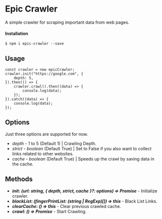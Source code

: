 # Epic Crawler

A simple crawler for scraping important data from web pages.

#### Installation

`$ npm i epic-crawler --save`

## Usage

```
const crawler = new epicCrawler;
crawler.init("https://google.com", {
    depth: 5,
}).then(() => {
    crawler.crawl().then((data) => {
        console.log(data);
    });
}).catch((data) => {
    console.log(data);
});

```

## Options

Just three options are supported for now.

- _depth_ - 1 to 5 (Default 1) | Crawling Depth.
- _strict_ - _boolean_ (Default True) | Set to False if you also want to collect links related to other websites.
- _cache_ - _boolean_ (Default True) | Speeds up the crawl by saving data in the cache.

## Methods

- **_init: (url: string, { depth, strict, cache }?: options) => Promise<unknown>_** - Initialize crawler.
- **_blackList: (fingerPrintList: (string | RegExp)[]) => this_** - Black List Links.
- **_clearCache: () => this_** - Clear previous crawled cache.
- **_crawl: () => Promise<unknown>_** - Start Crawling.
